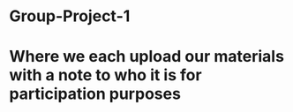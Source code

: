 # Group-Project-1
# Where we each upload our materials with a note to who it is for participation purposes
